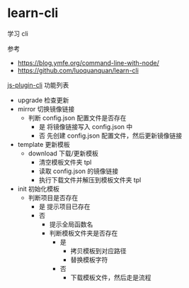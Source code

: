 # learn-cli

学习 cli

参考

- https://blog.ymfe.org/command-line-with-node/
- https://github.com/luoquanquan/learn-cli

[js-plugin-cli](https://juejin.cn/post/6879265583205089287) 功能列表

- upgrade 检查更新
- mirror 切换镜像链接
  - 判断 config.json 配置文件是否存在
    - 是 将镜像链接写入 config.json 中
    - 否 先创建 config.json 配置文件，然后更新镜像链接
- template 更新模板
  - download 下载/更新模板
    - 清空模板文件夹 tpl
    - 读取 config.json 的镜像链接
    - 执行下载文件并解压到模板文件夹 tpl
- init 初始化模板
  - 判断项目是否存在
    - 是 提示项目已存在
    - 否
      - 提示全局函数名
      - 判断模板文件夹是否存在
        - 是
          - 拷贝模板到对应路径
          - 替换模板字符
        - 否
          - 下载模板文件，然后走是流程
